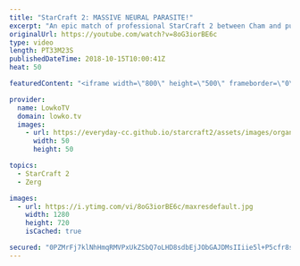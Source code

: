 ```yaml
---
title: "StarCraft 2: MASSIVE NEURAL PARASITE!"
excerpt: "An epic match of professional StarCraft 2 between Cham and puCK. Subscribe for more videos: http://lowko.tv/youtube Drone rush vs Drone rush: https://goo.gl/GsDVVk  This match is very back-and-forth where both the Protoss and Zerg get ahead at different moments with an extremely juicy Neural Parasite"
originalUrl: https://youtube.com/watch?v=8oG3iorBE6c
type: video
length: PT33M23S
publishedDateTime: 2018-10-15T10:00:41Z
heat: 50

featuredContent: "<iframe width=\"800\" height=\"500\" frameborder=\"0\" src=\"https://www.youtube.com/embed/8oG3iorBE6c\" allow=\"accelerometer; autoplay; encrypted-media; gyroscope; picture-in-picture\" allowfullscreen></iframe>"

provider:
  name: LowkoTV
  domain: lowko.tv
  images:
    - url: https://everyday-cc.github.io/starcraft2/assets/images/organizations/lowko.tv-50x50.jpg
      width: 50
      height: 50

topics:
  - StarCraft 2
  - Zerg

images:
  - url: https://i.ytimg.com/vi/8oG3iorBE6c/maxresdefault.jpg
    width: 1280
    height: 720
    isCached: true

secured: "0PZMrFj7klNhHmqRMVPxUkZSbQ7oLHD8sdbEjJObGAJDMsIIiie5l+P5cfr8s9sc/NP71tvbi56RRWsbRWk5TTzMK3XD3+qZ7Mg2XBEFugL6Aep8p3/ZOwRbNiDbzTOxPSiyxSKbE8sN69nFxMxkRCPVgbGpcQDWzO6/yVzGNiiRLuBMPGJRboyrXbUUBaPCkggD4ZAjZP77EYPozB02vZ2ec6JJ8FoOzQW4uM4KKRbxMSsVhEUXHt/mhL+b7s3HkyOuGutgK1geEQEyxjUjszGkbju6jhD4dvIMgbhdjwx6N4Evj12MX5E4jXDEPIzuSm4Nlkh7pXedKPS50zf9JnhSorZJm9byIssMamf23/uAI16LVc6j5B+aIzIMxUkslWVFkuUqr64Mxr+rpE1KkbLF7Z/xDGunj9Dx4neBocPXxdgKs/oz3RGDiZbDTH3m;0585TNoiTeIck2sbq4zQbQ=="
---
```


